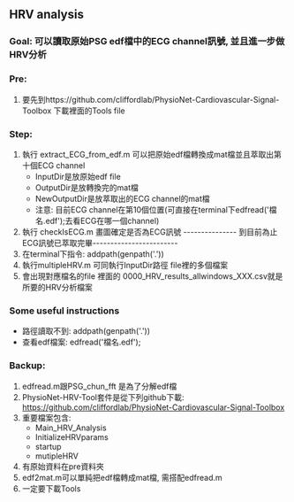 ## HRV analysis
### Goal: 可以讀取原始PSG edf檔中的ECG channel訊號, 並且進一步做HRV分析
### Pre:
1. 要先到https://github.com/cliffordlab/PhysioNet-Cardiovascular-Signal-Toolbox 下載裡面的Tools file
### Step:
1. 執行 extract_ECG_from_edf.m  可以把原始edf檔轉換成mat檔並且萃取出第十個ECG channel
   * InputDir是放原始edf file
   * OutputDir是放轉換完的mat檔
   * NewOutputDir是放萃取出的ECG channel的mat檔
   * 注意: 目前ECG channel在第10個位置(可直接在terminal下edfread('檔名.edf');去看ECG在哪一個channel)
3. 執行 checkIsECG.m 畫圖確定是否為ECG訊號
--------------- 到目前為止ECG訊號已萃取完畢------------------------
4. 在terminal下指令: addpath(genpath('.'))
5. 執行multipleHRV.m 可同執行InputDir路徑 file裡的多個檔案
6. 會出現對應檔名的file 裡面的 0000_HRV_results_allwindows_XXX.csv就是所要的HRV分析檔案

### Some useful instructions
  * 路徑讀取不到: addpath(genpath('.'))
  * 查看edf檔案: edfread('檔名.edf');

### Backup: 
1. edfread.m跟PSG_chun_fft 是為了分解edf檔
2. PhysioNet-HRV-Tool套件是從下列github下載: https://github.com/cliffordlab/PhysioNet-Cardiovascular-Signal-Toolbox
3. 重要檔案包含:
    * Main_HRV_Analysis
    * InitializeHRVparams
    * startup
    * mutipleHRV
4. 有原始資料在pre資料夾
5. edf2mat.m可以單純把edf檔轉成mat檔, 需搭配edfread.m
6. 一定要下載Tools
